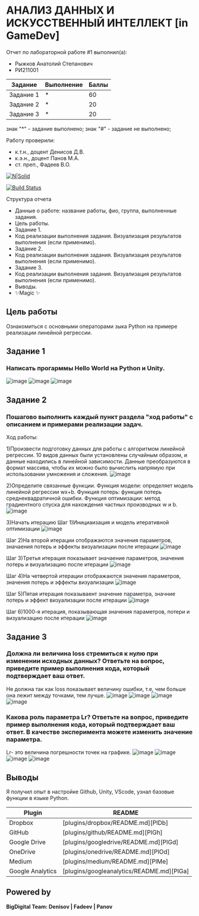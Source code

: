 # АНАЛИЗ ДАННЫХ И ИСКУССТВЕННЫЙ ИНТЕЛЛЕКТ [in GameDev]
Отчет по лабораторной работе #1 выполнил(а):
- Рыжков Анатолий Степанович
- РИ211001

| Задание | Выполнение | Баллы |
| ------ | ------ | ------ |
| Задание 1 | * | 60 |
| Задание 2 | * | 20 |
| Задание 3 | * | 20 |

знак "*" - задание выполнено; знак "#" - задание не выполнено;

Работу проверили:
- к.т.н., доцент Денисов Д.В.
- к.э.н., доцент Панов М.А.
- ст. преп., Фадеев В.О.

[![N|Solid](https://cldup.com/dTxpPi9lDf.thumb.png)](https://nodesource.com/products/nsolid)

[![Build Status](https://travis-ci.org/joemccann/dillinger.svg?branch=master)](https://travis-ci.org/joemccann/dillinger)

Структура отчета

- Данные о работе: название работы, фио, группа, выполненные задания.
- Цель работы.
- Задание 1.
- Код реализации выполнения задания. Визуализация результатов выполнения (если применимо).
- Задание 2.
- Код реализации выполнения задания. Визуализация результатов выполнения (если применимо).
- Задание 3.
- Код реализации выполнения задания. Визуализация результатов выполнения (если применимо).
- Выводы.
- ✨Magic ✨

## Цель работы
Ознакомиться с основными операторами зыка Python на примере реализации линейной регрессии.

## Задание 1
### Написать прогарммы Hello World на Python и Unity.


![image](https://user-images.githubusercontent.com/109138056/192851566-ecd4924b-e609-4bd1-8d4e-ef7aeb052613.png)
![image](https://user-images.githubusercontent.com/109138056/192852481-d7315809-c4cc-451d-9d20-3c009565de49.png)
![image](https://user-images.githubusercontent.com/109138056/192852609-349cbc14-58d7-4250-9a88-625a773cfc1d.png)


## Задание 2
### Пошагово выполнить каждый пункт раздела "ход работы" с описанием и примерами реализации задач.
Ход работы:

1)Произвести подготовку данных для работы с алгоритмом линейной регрессии. 10 видов данных были установлены случайным образом, и данные находились в линейной зависимости. Данные преобразуются в формат массива, чтобы их можно было вычислить напрямую при использовании умножения и сложения.
![image](https://user-images.githubusercontent.com/109138056/192859105-aba61d74-4461-4c8c-a4a7-87ddd7a30a24.png)

2)Определите связанные функции. Функция модели: определяет модель линейной регрессии wx+b. Функция потерь: функция потерь среднеквадратичной ошибки. Функция оптимизации: метод градиентного спуска для нахождения частных производных w и b.
![image](https://user-images.githubusercontent.com/109138056/192860381-fb4f7481-6298-4689-a2e5-c893ef9d0671.png)

3)Начать итерацию
Шаг 1)Инициаизация и модель итеративной оптимизации
![image](https://user-images.githubusercontent.com/109138056/192860482-e48cc8f2-db8f-43e7-a785-721ebbd586a1.png)

Шаг 2)На второй итерации отображаются значения параметров, значаения потерь и эффекты визуализации после итерации
![image](https://user-images.githubusercontent.com/109138056/192860677-2a4392eb-4739-4b8e-9a6b-abb0d50cd908.png)

Шаг 3)Третья итерация показывает значаение параметров, значения потерь и визуализацию после итерации 
![image](https://user-images.githubusercontent.com/109138056/192860948-689e7989-21d1-4592-8f6c-3a3786fa872d.png)

Шаг 4)На четвертой итерации отображаются значения параметров, значения потерь и эффекты визуализации
![image](https://user-images.githubusercontent.com/109138056/192861063-2c9be2ab-8777-498b-a4cd-d077bc788fe1.png)

Шаг 5)Пятая итерация показываент значение параметра, значние потерь и эффект визуализации после итерации
![image](https://user-images.githubusercontent.com/109138056/192861597-beae148e-ecd4-430f-9f14-48d7d0f51a4f.png)

Шаг 6)1000-я итерация, показывающая значения параметров, потери и визуализацию после итерации
![image](https://user-images.githubusercontent.com/109138056/192861671-051cb7f8-ccaa-4233-95eb-b7d2de379e8f.png)

## Задание 3
### Должна ли величина loss стремиться к нулю при изменении исходных данных? Ответьте на вопрос, приведите пример выполнения кода, который подтверждает ваш ответ.
Не должна так как loss показывает величину ошибки, т.е, чем больше она лежит между точками, тем лучше.
![image](https://user-images.githubusercontent.com/109138056/192862613-dd77f187-cef4-4031-bbb8-916fefae89f7.png)
![image](https://user-images.githubusercontent.com/109138056/192862699-dd79fe4e-f564-481e-94c8-f428dcb8d358.png)
![image](https://user-images.githubusercontent.com/109138056/192862804-07e6e034-e969-4824-a0a2-95025584375b.png)
![image](https://user-images.githubusercontent.com/109138056/192862881-2c4ae59a-3577-446d-a9e0-67ead28a043b.png)

### Какова роль параметра Lr? Ответьте на вопрос, приведите пример выполнения кода, который подтверждает ваш ответ. В качестве эксперимента можете изменить значение параметра.
Lr- это величина погрешности точек на графике. 
![image](https://user-images.githubusercontent.com/109138056/192863383-a24b8170-0317-4b99-91cd-2ad883bbe583.png)
![image](https://user-images.githubusercontent.com/109138056/192863244-276b1d72-ad00-427f-95fc-d313792e09d8.png)
![image](https://user-images.githubusercontent.com/109138056/192863439-b066050c-38c2-4599-9087-180ae86dcf74.png)
![image](https://user-images.githubusercontent.com/109138056/192863502-f520ce71-4c41-46fc-b244-b0ed6c2f32f2.png)


## Выводы

Я получил опыт в настройке Github, Unity, VScode, узнал базовые функции в языке Python.

| Plugin | README |
| ------ | ------ |
| Dropbox | [plugins/dropbox/README.md][PlDb] |
| GitHub | [plugins/github/README.md][PlGh] |
| Google Drive | [plugins/googledrive/README.md][PlGd] |
| OneDrive | [plugins/onedrive/README.md][PlOd] |
| Medium | [plugins/medium/README.md][PlMe] |
| Google Analytics | [plugins/googleanalytics/README.md][PlGa] |

## Powered by

**BigDigital Team: Denisov | Fadeev | Panov**
